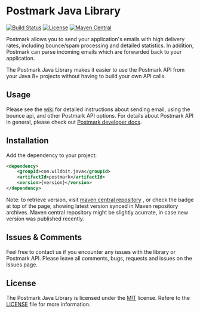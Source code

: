 # Postmark Java Library
[![Build Status](https://travis-ci.org/wildbit/postmark-java.svg?branch=master)](https://travis-ci.org/wildbit/postmark-java)
[![License](http://img.shields.io/badge/license-MIT-blue.svg?style=flat)](http://www.opensource.org/licenses/MIT)
[![Maven Central](https://maven-badges.herokuapp.com/maven-central/com.wildbit.java/postmark/badge.svg)](https://maven-badges.herokuapp.com/maven-central/com.wildbit.java/postmark)
 
Postmark allows you to send your application's emails with high delivery rates, including bounce/spam processing and detailed statistics. 
In addition, Postmark can parse incoming emails which are forwarded back to your application.

The Postmark Java Library makes it easier to use the Postmark API from your Java 8+ projects without having to build your own API calls. 

## Usage

Please see the [wiki](https://github.com/wildbit/postmark-java/wiki) for detailed instructions about sending email, using the bounce api, and other Postmark API options.
For details about Postmark API in general, please check out [Postmark developer docs](https://postmarkapp.com/developer).

## Installation

Add the dependency to your project:

``` xml
<dependency>
    <groupId>com.wildbit.java</groupId>
    <artifactId>postmark</artifactId>
    <version>{version}</version>
</dependency>
```

Note: to retrieve version, visit [maven central repository](http://repo1.maven.org/maven2/com/wildbit/java/postmark/) , or check the badge at top of the page, showing latest version synced in Maven repository archives.
Maven central repository might be slightly acurrate, in case new version was published recently.

## Issues & Comments

Feel free to contact us if you encounter any issues with the library or Postmark API.
Please leave all comments, bugs, requests and issues on the Issues page. 

## License

The Postmark Java Library is licensed under the [MIT](http://www.opensource.org/licenses/mit-license.php) license. 
Refere to the [LICENSE](https://github.com/wildbit/postmark-java/blob/master/LICENSE) file for more information.
